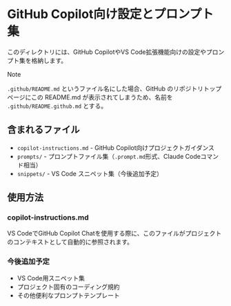 # GitHub Copilot向け設定とプロンプト集

このディレクトリには、GitHub CopilotやVS Code拡張機能向けの設定やプロンプト集を格納します。

> [!NOTE]
> `.github/README.md` というファイル名にした場合、GitHub のリポジトリトップページにこの README.md が表示されてしまうため、名前を `.github/README.github.md` とする。

## 含まれるファイル

- `copilot-instructions.md` - GitHub Copilot向けプロジェクトガイダンス
- `prompts/` - プロンプトファイル集（`.prompt.md`形式、Claude Codeコマンド相当）
- `snippets/` - VS Code スニペット集（今後追加予定）

## 使用方法

### copilot-instructions.md
VS CodeでGitHub Copilot Chatを使用する際に、このファイルがプロジェクトのコンテキストとして自動的に参照されます。

### 今後追加予定
- VS Code用スニペット集
- プロジェクト固有のコーディング規約
- その他便利なプロンプトテンプレート
